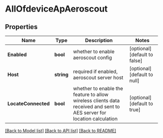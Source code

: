 # AllOfdeviceApAeroscout

## Properties
Name | Type | Description | Notes
------------ | ------------- | ------------- | -------------
**Enabled** | **bool** | whether to enable aeroscout config | [optional] [default to false]
**Host** | **string** | required if enabled, aeroscout server host | [optional] [default to null]
**LocateConnected** | **bool** | whether to enable the feature to allow wireless clients data received and sent to AES server for location calculation | [optional] [default to true]

[[Back to Model list]](../README.md#documentation-for-models) [[Back to API list]](../README.md#documentation-for-api-endpoints) [[Back to README]](../README.md)

